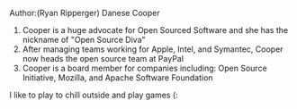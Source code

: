 Author:(Ryan Ripperger) Danese Cooper
1. Cooper is a huge advocate for Open Sourced Software and she has the nickname of "Open Source Diva"
2. After managing teams working for Apple, Intel, and Symantec, Cooper now heads the open source team at PayPal
3. Cooper is a board member for companies including: Open Source Initiative, Mozilla, and Apache Software Foundation

I like to play to chill outside and play games (:
